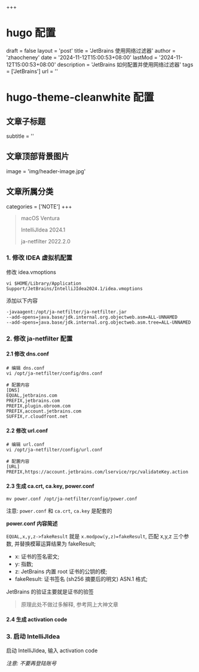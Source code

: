 +++
# hugo 配置
draft = false
layout = 'post'
title = 'JetBrains 使用网络过滤器'
author = 'zhaocheney'
date = '2024-11-12T15:00:53+08:00'
lastMod = '2024-11-12T15:00:53+08:00'
description = 'JetBrains 如何配置并使用网络过滤器'
tags = ['JetBrains']
url = ''
# hugo-theme-cleanwhite 配置
## 文章子标题
subtitle = ''
## 文章顶部背景图片
image = 'img/header-image.jpg'
## 文章所属分类
categories = ['NOTE']
+++

> macOS Ventura
>
> IntelliJIdea 2024.1
>
> ja-netfilter 2022.2.0

### 1. 修改 IDEA 虚拟机配置

修改 idea.vmoptions

```shell
vi $HOME/Library/Application Support/JetBrains/IntelliJIdea2024.1/idea.vmoptions
```

添加以下内容

```text
-javaagent:/opt/ja-netfilter/ja-netfilter.jar
--add-opens=java.base/jdk.internal.org.objectweb.asm=ALL-UNNAMED
--add-opens=java.base/jdk.internal.org.objectweb.asm.tree=ALL-UNNAMED
```

### 2. 修改 ja-netfilter 配置

#### 2.1 修改 dns.conf

```shell
# 编辑 dns.conf
vi /opt/ja-netfilter/config/dns.conf
```

```shell
# 配置内容
[DNS]
EQUAL,jetbrains.com
PREFIX,jetbrains.com
PREFIX,plugin.obroom.com
PREFIX,account.jetbrains.com
SUFFIX,r.cloudfront.net
```

#### 2.2 修改 url.conf

```shell
# 编辑 url.conf
vi /opt/ja-netfilter/config/url.conf
```

```shell
# 配置内容
[URL]
PREFIX,https://account.jetbrains.com/lservice/rpc/validateKey.action
```

#### 2.3 生成 ca.crt, ca.key, power.conf

```shell
mv power.conf /opt/ja-netfilter/config/power.conf
```

注意: `power.conf` 和 `ca.crt`, `ca.key` 是配套的

**power.conf 内容简述**

`EQUAL,x,y,z->fakeResult` 就是 `x.modpow(y,z)=fakeResult`, 匹配 x,y,z 三个参数, 并替换模幂运算结果为 fakeResult;

- x: 证书的签名密文;
- y: 指数;
- z: JetBrains 内置 root 证书的公钥的模;
- fakeResult: 证书签名 (sh256 摘要后的明文) ASN.1 格式;

JetBrains 的验证主要就是证书的验签

> 原理此处不做过多解释, 参考网上大神文章

#### 2.4 生成 activation code

### 3. 启动 IntelliJIdea

启动 IntelliJIdea, 输入 activation code

_注意: 不要再登陆账号_
